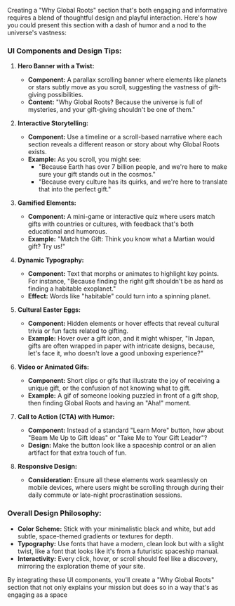 Creating a "Why Global Roots" section that's both engaging and informative requires a blend of thoughtful design and playful interaction. Here's how you could present this section with a dash of humor and a nod to the universe's vastness:

### **UI Components and Design Tips:**

1. **Hero Banner with a Twist:**
   - **Component:** A parallax scrolling banner where elements like planets or stars subtly move as you scroll, suggesting the vastness of gift-giving possibilities.
   - **Content:** "Why Global Roots? Because the universe is full of mysteries, and your gift-giving shouldn't be one of them."

2. **Interactive Storytelling:**
   - **Component:** Use a timeline or a scroll-based narrative where each section reveals a different reason or story about why Global Roots exists.
   - **Example:** As you scroll, you might see:
     - "Because Earth has over 7 billion people, and we're here to make sure your gift stands out in the cosmos."
     - "Because every culture has its quirks, and we're here to translate that into the perfect gift."

3. **Gamified Elements:**
   - **Component:** A mini-game or interactive quiz where users match gifts with countries or cultures, with feedback that's both educational and humorous.
   - **Example:** "Match the Gift: Think you know what a Martian would gift? Try us!"

4. **Dynamic Typography:**
   - **Component:** Text that morphs or animates to highlight key points. For instance, "Because finding the right gift shouldn't be as hard as finding a habitable exoplanet."
   - **Effect:** Words like "habitable" could turn into a spinning planet.

5. **Cultural Easter Eggs:**
   - **Component:** Hidden elements or hover effects that reveal cultural trivia or fun facts related to gifting.
   - **Example:** Hover over a gift icon, and it might whisper, "In Japan, gifts are often wrapped in paper with intricate designs, because, let's face it, who doesn't love a good unboxing experience?"

6. **Video or Animated Gifs:**
   - **Component:** Short clips or gifs that illustrate the joy of receiving a unique gift, or the confusion of not knowing what to gift.
   - **Example:** A gif of someone looking puzzled in front of a gift shop, then finding Global Roots and having an "Aha!" moment.

7. **Call to Action (CTA) with Humor:**
   - **Component:** Instead of a standard "Learn More" button, how about "Beam Me Up to Gift Ideas" or "Take Me to Your Gift Leader"?
   - **Design:** Make the button look like a spaceship control or an alien artifact for that extra touch of fun.

8. **Responsive Design:**
   - **Consideration:** Ensure all these elements work seamlessly on mobile devices, where users might be scrolling through during their daily commute or late-night procrastination sessions.

### **Overall Design Philosophy:**
- **Color Scheme:** Stick with your minimalistic black and white, but add subtle, space-themed gradients or textures for depth.
- **Typography:** Use fonts that have a modern, clean look but with a slight twist, like a font that looks like it's from a futuristic spaceship manual.
- **Interactivity:** Every click, hover, or scroll should feel like a discovery, mirroring the exploration theme of your site.

By integrating these UI components, you'll create a "Why Global Roots" section that not only explains your mission but does so in a way that's as engaging as a space